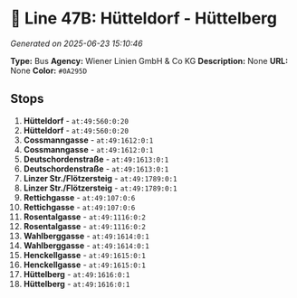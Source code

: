# 🚌 Line 47B: Hütteldorf - Hüttelberg

*Generated on 2025-06-23 15:10:46*

**Type:** Bus
**Agency:** Wiener Linien GmbH & Co KG
**Description:** None
**URL:** None
**Color:** `#0A295D`

## Stops

1. **Hütteldorf** - `at:49:560:0:20`
2. **Hütteldorf** - `at:49:560:0:20`
3. **Cossmanngasse** - `at:49:1612:0:1`
4. **Cossmanngasse** - `at:49:1612:0:1`
5. **Deutschordenstraße** - `at:49:1613:0:1`
6. **Deutschordenstraße** - `at:49:1613:0:1`
7. **Linzer Str./Flötzersteig** - `at:49:1789:0:1`
8. **Linzer Str./Flötzersteig** - `at:49:1789:0:1`
9. **Rettichgasse** - `at:49:107:0:6`
10. **Rettichgasse** - `at:49:107:0:6`
11. **Rosentalgasse** - `at:49:1116:0:2`
12. **Rosentalgasse** - `at:49:1116:0:2`
13. **Wahlberggasse** - `at:49:1614:0:1`
14. **Wahlberggasse** - `at:49:1614:0:1`
15. **Henckellgasse** - `at:49:1615:0:1`
16. **Henckellgasse** - `at:49:1615:0:1`
17. **Hüttelberg** - `at:49:1616:0:1`
18. **Hüttelberg** - `at:49:1616:0:1`